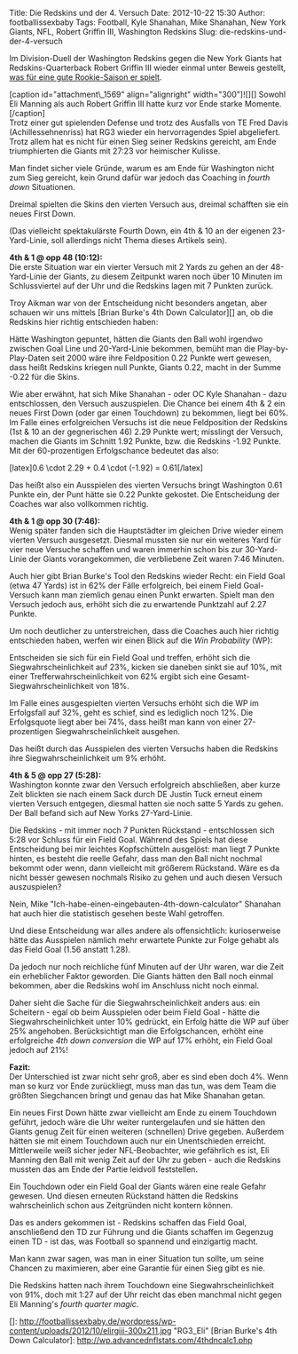 Title: Die Redskins und der 4. Versuch
Date: 2012-10-22 15:30
Author: footballissexbaby
Tags: Football, Kyle Shanahan, Mike Shanahan, New York Giants, NFL, Robert Griffin III, Washington Redskins
Slug: die-redskins-und-der-4-versuch

Im Division-Duell der Washington Redskins gegen die New York Giants hat
Redskins-Quarterback Robert Griffin III wieder einmal unter Beweis
gestellt, [was für eine gute Rookie-Saison er spielt][].

<div>
[caption id="attachment\_1569" align="alignright" width="300"]![][]
Sowohl Eli Manning als auch Robert Griffin III hatte kurz vor Ende
starke Momente.[/caption]

</div>
Trotz einer gut spielenden Defense und trotz des Ausfalls von TE Fred
Davis (Achillessehnenriss) hat RG3 wieder ein hervorragendes Spiel
abgeliefert. Trotz allem hat es nicht für einen Sieg seiner Redskins
gereicht, am Ende triumphierten die Giants mit 27:23 vor heimischer
Kulisse.

Man findet sicher viele Gründe, warum es am Ende für Washington nicht
zum Sieg gereicht, kein Grund dafür war jedoch das Coaching in *fourth
down* Situationen.

Dreimal spielten die Skins den vierten Versuch aus, dreimal schafften
sie ein neues First Down.

(Das vielleicht spektakulärste Fourth Down, ein 4th & 10 an der eigenen
23-Yard-Linie, soll allerdings nicht Thema dieses Artikels sein).

**4th & 1 @ opp 48 (10:12):**  
Die erste Situation war ein vierter Versuch mit 2 Yards zu gehen an der
48-Yard-Linie der Giants, zu diesem Zeitpunkt waren noch über 10 Minuten
im Schlussviertel auf der Uhr und die Redskins lagen mit 7 Punkten
zurück.

Troy Aikman war von der Entscheidung nicht besonders angetan, aber
schauen wir uns mittels [Brian Burke's 4th Down Calculator][] an, ob die
Redskins hier richtig entschieden haben:

Hätte Washington gepuntet, hätten die Giants den Ball wohl irgendwo
zwischen Goal Line und 20-Yard-Linie bekommen, bemüht man die
Play-by-Play-Daten seit 2000 wäre ihre Feldposition 0.22 Punkte wert
gewesen, dass heißt Redskins kriegen null Punkte, Giants 0.22, macht in
der Summe -0.22 für die Skins.

Wie aber erwähnt, hat sich Mike Shanahan - oder OC Kyle Shanahan - dazu
entschlossen, den Versuch auszuspielen. Die Chance bei einem 4th & 2 ein
neues First Down (oder gar einen Touchdown) zu bekommen, liegt bei 60%.
Im Falle eines erfolgreichen Versuchs ist die neue Feldposition der
Redskins (1st & 10 an der gegnerischen 46) 2.29 Punkte wert; misslingt
der Versuch, machen die Giants im Schnitt 1.92 Punkte, bzw. die Redskins
-1.92 Punkte. Mit der 60-prozentigen Erfolgschance bedeutet das also:

[latex]0.6 \\cdot 2.29 + 0.4 \\cdot (-1.92) = 0.61[/latex]

Das heißt also ein Ausspielen des vierten Versuchs bringt Washington
0.61 Punkte ein, der Punt hätte sie 0.22 Punkte gekostet. Die
Entscheidung der Coaches war also vollkommen richtig.

**4th & 1 @ opp 30 (7:46):**  
Wenig später fanden sich die Hauptstädter im gleichen Drive wieder
einem vierten Versuch ausgesetzt. Diesmal mussten sie nur ein weiteres
Yard für vier neue Versuche schaffen und waren immerhin schon bis zur
30-Yard-Linie der Giants vorangekommen, die verbliebene Zeit waren 7:46
Minuten.

Auch hier gibt Brian Burke's Tool den Redskins wieder Recht: ein Field
Goal (etwa 47 Yards) ist in 62% der Fälle erfolgreich, bei einem Field
Goal-Versuch kann man ziemlich genau einen Punkt erwarten. Spielt man
den Versuch jedoch aus, erhöht sich die zu erwartende Punktzahl auf 2.27
Punkte.

Um noch deutlicher zu unterstreichen, dass die Coaches auch hier richtig
entschieden haben, werfen wir einen Blick auf die *Win Probability*
(WP):

Entscheiden sie sich für ein Field Goal und treffen, erhöht sich die
Siegwahrscheinlichkeit auf 23%, kicken sie daneben sinkt sie auf 10%,
mit einer Trefferwahrscheinlichkeit von 62% ergibt sich eine
Gesamt-Siegwahrscheinlichkeit von 18%.

Im Falle eines ausgespielten vierten Versuchs erhöht sich die WP im
Erfolgsfall auf 32%, geht es schief, sind es lediglich noch 12%. Die
Erfolgsquote liegt aber bei 74%, dass heißt man kann von einer
27-prozentigen Siegwahrscheinlichkeit ausgehen.

Das heißt durch das Ausspielen des vierten Versuchs haben die Redskins
ihre Siegwahrscheinlichkeit um 9% erhöht.

**4th & 5 @ opp 27 (5:28):**  
Washington konnte zwar den Versuch erfolgreich abschließen, aber kurze
Zeit blickten sie nach einem Sack durch DE Justin Tuck erneut einem
vierten Versuch entgegen, diesmal hatten sie noch satte 5 Yards zu
gehen. Der Ball befand sich auf New Yorks 27-Yard-Linie.

Die Redskins - mit immer noch 7 Punkten Rückstand - entschlossen sich
5:28 vor Schluss für ein Field Goal. Während des Spiels hat diese
Entscheidung bei mir leichtes Kopfschütteln ausgelöst: man liegt 7
Punkte hinten, es besteht die reelle Gefahr, dass man den Ball nicht
nochmal bekommt oder wenn, dann vielleicht mit größerem Rückstand. Wäre
es da nicht besser gewesen nochmals Risiko zu gehen und auch diesen
Versuch auszuspielen?

Nein, Mike "Ich-habe-einen-eingebauten-4th-down-calculator" Shanahan hat
auch hier die statistisch gesehen beste Wahl getroffen.

Und diese Entscheidung war alles andere als offensichtlich:
kurioserweise hätte das Ausspielen nämlich mehr erwartete Punkte zur
Folge gehabt als das Field Goal (1.56 anstatt 1.28).

Da jedoch nur noch reichliche fünf Minuten auf der Uhr waren, war die
Zeit ein erheblicher Faktor geworden. Die Giants hätten den Ball noch
einmal bekommen, aber die Redskins wohl im Anschluss nicht noch einmal.

Daher sieht die Sache für die Siegwahrscheinlichkeit anders aus: ein
Scheitern - egal ob beim Ausspielen oder beim Field Goal - hätte die
Siegwahrscheinlichkeit unter 10% gedrückt, ein Erfolg hätte die WP auf
über 25% angehoben. Berücksichtigt man die Erfolgschancen, erhöht eine
erfolgreiche *4th down conversion* die WP auf 17% erhöht, ein Field Goal
jedoch auf 21%!

**Fazit:**  
Der Unterschied ist zwar nicht sehr groß, aber es sind eben doch 4%.
Wenn man so kurz vor Ende zurückliegt, muss man das tun, was dem Team
die größten Siegchancen bringt und genau das hat Mike Shanahan getan.

Ein neues First Down hätte zwar vielleicht am Ende zu einem Touchdown
geführt, jedoch wäre die Uhr weiter runtergelaufen und sie hätten den
Giants genug Zeit für einen weiteren (schnellen) Drive gegeben. Außerdem
hätten sie mit einem Touchdown auch nur ein Unentschieden erreicht.
Mittlerweile weiß sicher jeder NFL-Beobachter, wie gefährlich es ist,
Eli Manning den Ball mit wenig Zeit auf der Uhr zu geben - auch die
Redskins mussten das am Ende der Partie leidvoll feststellen.

Ein Touchdown oder ein Field Goal der Giants wären eine reale Gefahr
gewesen. Und diesen erneuten Rückstand hätten die Redskins
wahrscheinlich schon aus Zeitgründen nicht kontern können.

Das es anders gekommen ist - Redskins schaffen das Field Goal,
anschließend den TD zur Führung und die Giants schaffen im Gegenzug
einen TD - ist das, was Football so spannend und einzigartig macht.

Man kann zwar sagen, was man in einer Situation tun sollte, um seine
Chancen zu maximieren, aber eine Garantie für einen Sieg gibt es nie.

Die Redskins hatten nach ihrem Touchdown eine Siegwahrscheinlichkeit von
91%, doch mit 1:27 auf der Uhr reicht das eben manchmal nicht gegen Eli
Manning's *fourth quarter magic*.

  [was für eine gute Rookie-Saison er spielt]: http://footballissexbaby.de/wordpress/2012/10/rg3-gegen-cam-newton-wer-hat-die-bessere-rookie-saison/
    "RG3 oder Cam Newton: Wer hat die bessere Rookie-Saison?"
  []: http://footballissexbaby.de/wordpress/wp-content/uploads/2012/10/elirgiii-300x211.jpg
    "RG3_Eli"
  [Brian Burke's 4th Down Calculator]: http://wp.advancednflstats.com/4thdncalc1.php
